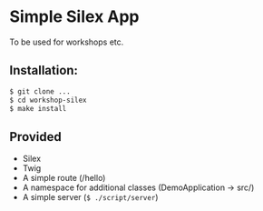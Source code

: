 # Simple Silex App

To be used for workshops etc.

## Installation:

```sh
$ git clone ...
$ cd workshop-silex
$ make install
```

## Provided

- Silex
- Twig
- A simple route (/hello)
- A namespace for additional classes (DemoApplication -> src/)
- A simple server (`$ ./script/server`)
